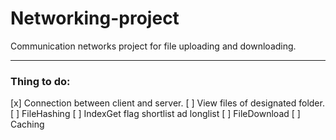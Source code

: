 # Networking-project
Communication networks project for file uploading and downloading.

__________________________________________________________________

### Thing to do:

[x] Connection between client and server.
[ ] View files of designated folder.
[ ] FileHashing
[ ] IndexGet flag shortlist ad longlist
[ ] FileDownload
[ ] Caching
